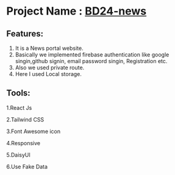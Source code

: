 # Project Name : [BD24-news](https://bd24-news.web.app/)

## Features: 
1. It is a News portal website.
2. Basically we implemented firebase authentication like google singin,github signin, email password singin, Registration etc.
3. Also we used private route.
4. Here I used Local storage.


## Tools: 
1.React Js

2.Tailwind CSS

3.Font Awesome icon

4.Responsive

5.DaisyUI

6.Use Fake Data


